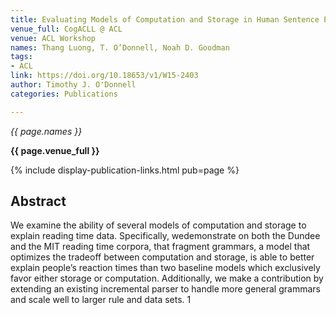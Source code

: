 ```yaml
---
title: Evaluating Models of Computation and Storage in Human Sentence Processing
venue_full: CogACLL @ ACL
venue: ACL Workshop
names: Thang Luong, T. O’Donnell, Noah D. Goodman
tags:
- ACL
link: https://doi.org/10.18653/v1/W15-2403
author: Timothy J. O'Donnell
categories: Publications

---
```


*{{ page.names }}*

**{{ page.venue_full }}**

{% include display-publication-links.html pub=page %}

## Abstract

We examine the ability of several models of computation and storage to explain reading time data. Specifically, wedemonstrate on both the Dundee and the MIT reading time corpora, that fragment grammars, a model that optimizes the tradeoff between computation and storage, is able to better explain people’s reaction times than two baseline models which exclusively favor either storage or computation. Additionally, we make a contribution by extending an existing incremental parser to handle more general grammars and scale well to larger rule and data sets. 1